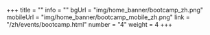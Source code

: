 +++
title = ""
info = ""
bgUrl = "img/home_banner/bootcamp_zh.png"
mobileUrl = "img/home_banner/bootcamp_mobile_zh.png"
link = "/zh/events/bootcamp.html"
number = "4"
weight =  4
+++